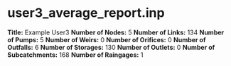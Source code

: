 # user3_average_report.inp
**Title:** Example User3
**Number of Nodes:** 5
**Number of Links:** 134
**Number of Pumps:** 5
**Number of Weirs:** 0
**Number of Orifices:** 0
**Number of Outfalls:** 6
**Number of Storages:** 130
**Number of Outlets:** 0
**Number of Subcatchments:** 168
**Number of Raingages:** 1
